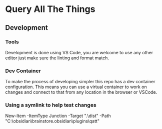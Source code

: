 # Query All The Things

## Development

### Tools

Development is done using VS Code, you are welcome to use any other editor just make sure the linting and format match.

### Dev Container

To make the process of developing simpler this repo has a dev container configuration. This means you can use a virtual container to work on changes and connect to that from any location in the browser or VSCode.

### Using a symlink to help test changes

New-Item -ItemType Junction -Target ".\dist" -Path "C:\obsidian\brainstore\.obsidian\plugins\qatt\"
